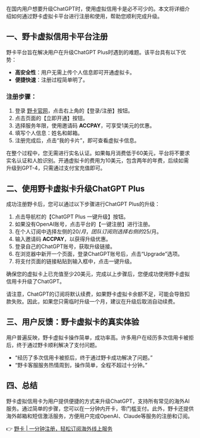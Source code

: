 在国内用户想要升级ChatGPT时，使用虚拟信用卡是必不可少的。本文将详细介绍如何通过野卡虚拟卡平台进行注册和使用，帮助您顺利完成升级。

## 一、野卡虚拟信用卡平台注册

野卡平台旨在解决用户在升级ChatGPT Plus时遇到的难题。该平台具有以下优势：

- **高安全性**：用户无需上传个人信息即可开通虚拟卡。
- **便捷快速**：注册过程简单明了。

### 注册步骤：

1. 登录 [野卡官网](https://bit.ly/bewildcard)，点击右上角的【登录/注册】按钮。
2. 点击页面的【立即开通】按钮。
3. 选择服务年限，使用邀请码 **ACCPAY**，可享受1美元的优惠。
4. 填写个人信息：姓名和邮箱。
5. 注册完成后，点击“我的卡片”，即可查看虚拟卡信息。

在整个过程中，您无需进行实名认证。如果每月消费低于60美元，平台将不要求实名认证和人脸识别。开通虚拟卡的费用为10美元，包含两年的年费，后续如需升级到GPT-4，只需通过支付宝充值即可。

## 二、使用野卡虚拟卡升级ChatGPT Plus

成功注册野卡后，您可以通过以下步骤进行ChatGPT Plus的升级：

1. 点击导航栏的【ChatGPT Plus 一键升级】按钮。
2. 如果没有OpenAI账号，点击平台的【一键注册】进行注册。
3. 在个人订阅中选择左侧的$20/月，团队订阅则选择右侧的$25/月。
4. 输入邀请码 **ACCPAY**，以获得升级优惠。
5. 登录自己的ChatGPT账号，获取升级链接。
6. 在浏览器中新开一个页面，登录ChatGPT账号后，点击“Upgrade”选项。
7. 将支付页面的链接粘贴到输入框中，点击一键升级。

确保您的虚拟卡上已充值至少20美元，完成以上步骤后，您便成功使用野卡虚拟信用卡升级了ChatGPT。

请注意，ChatGPT的订阅将默认续费，如果野卡虚拟卡余额不足，可能会导致扣款失败。因此，如果您只需临时升级一个月，建议在升级后取消自动续费。

## 三、用户反馈：野卡虚拟卡的真实体验

用户普遍反映，野卡虚拟卡操作简单，成功率高。许多用户在经历多次信用卡被拒后，终于通过野卡顺利解决了支付问题。

- “经历了多次信用卡被拒后，终于通过野卡成功解决了问题。”
- “野卡客服服务热情周到，操作简单，全程不超过十分钟。”

## 四、总结

野卡虚拟信用卡为用户提供便捷的方式来升级ChatGPT，支持所有常见的海外AI服务。通过简单的步骤，您可以在一分钟内开卡，零门槛支付。此外，野卡还提供海外邮箱和短信激活服务，方便用户完成OpenAI、Claude等服务的注册和订阅。

👉 [野卡 | 一分钟注册，轻松订阅海外线上服务](https://bit.ly/bewildcard)